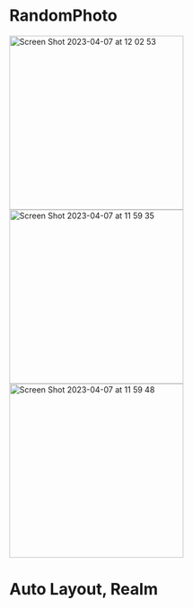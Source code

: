 # RandomPhoto
<img width="310" alt="Screen Shot 2023-04-07 at 12 02 53" src="https://user-images.githubusercontent.com/101789611/230559450-37e634b5-fcee-4f75-b740-bd52d5c8fa72.png"><img width="310" alt="Screen Shot 2023-04-07 at 11 59 35" src="https://user-images.githubusercontent.com/101789611/230559456-fc4a6090-ad3f-4b4f-8f7d-0ace65c8f083.png"><img width="310" alt="Screen Shot 2023-04-07 at 11 59 48" src="https://user-images.githubusercontent.com/101789611/230559460-b8250a19-b459-4c14-9f6d-7020d4cd8420.png">


# Auto Layout, Realm

